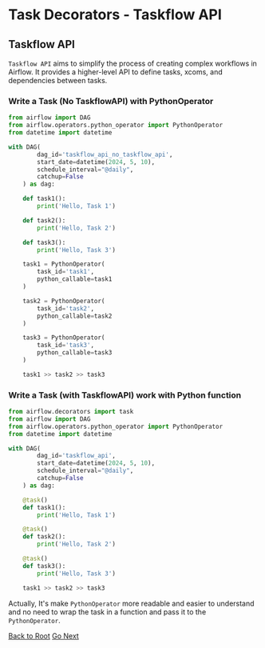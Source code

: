 # Task Decorators - Taskflow API

## Taskflow API

`Taskflow API` aims to simplify the process of creating complex workflows in Airflow. It provides a higher-level API to define tasks, xcoms, and dependencies between tasks.

### Write a Task (No TaskflowAPI) with PythonOperator

```python
from airflow import DAG
from airflow.operators.python_operator import PythonOperator
from datetime import datetime

with DAG(
        dag_id='taskflow_api_no_taskflow_api',
        start_date=datetime(2024, 5, 10),
        schedule_interval="@daily",
        catchup=False
    ) as dag:

    def task1():
        print('Hello, Task 1')

    def task2():
        print('Hello, Task 2')

    def task3():
        print('Hello, Task 3')

    task1 = PythonOperator(
        task_id='task1',
        python_callable=task1
    )

    task2 = PythonOperator(
        task_id='task2',
        python_callable=task2
    )

    task3 = PythonOperator(
        task_id='task3',
        python_callable=task3
    )

    task1 >> task2 >> task3
```

### Write a Task (with TaskflowAPI) work with Python function

```python
from airflow.decorators import task
from airflow import DAG
from airflow.operators.python_operator import PythonOperator
from datetime import datetime

with DAG(
        dag_id='taskflow_api',
        start_date=datetime(2024, 5, 10),
        schedule_interval="@daily",
        catchup=False
    ) as dag:

    @task()
    def task1():
        print('Hello, Task 1')

    @task()
    def task2():
        print('Hello, Task 2')

    @task()
    def task3():
        print('Hello, Task 3')

    task1 >> task2 >> task3
```

Actually, It's make `PythonOperator` more readable and easier to understand and no need to wrap the task in a function and pass it to the `PythonOperator`.

[Back to Root](../../README.md)
[Go Next](../chapter-11/README.md)
